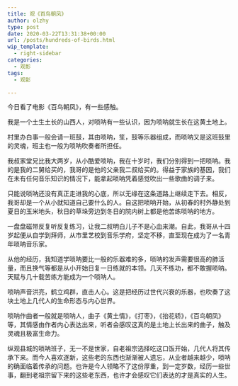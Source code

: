 ```yaml
---
title: 观《百鸟朝凤》
author: olzhy
type: post
date: 2020-03-22T13:31:38+00:00
url: /posts/hundreds-of-birds.html
wip_template:
  - right-sidebar
categories:
  - 观影
tags:
  - 观影

---
```

今日看了电影《百鸟朝凤》，有一些感触。

我是一个土生土长的山西人，对唢呐有一些认识，因为唢呐就生长在这黄土地上。

村里办白事一般会请一班鼓，其由唢呐，笙，鼓等乐器组成，而唢呐又是这班鼓里的灵魂，班主也一般为唢呐吹奏者所担任。

我叔家堂兄比我大两岁，从小酷爱唢呐，我在十岁时，我们分别得到一把唢呐。我的是我的二舅给买的，我哥的是他的父亲我二叔给买的。得益于家族的基因，我们在未有任何音乐知识的情况下，能拿起唢呐凭着感觉吹出一些歌曲的调子来。

只能说唢呐还没有真正走进我的心底，所以无缘在这条道路上继续走下去。相反，我哥却是一个从小就知道自己要什么的人。自这把唢呐开始，从初春的村外静处到夏日的玉米地头，秋日的草垛旁边到冬日的院内树上都是他苦练唢呐的地方。

一盘盘磁带反复听反复练习，让我二叔明白儿子不是心血来潮。自此，我哥从十四岁起便从自学到拜师，从市里艺校到音乐学府，坚定不移，直至现在成为了一名青年唢呐音乐家。

从他的经历，我知道学唢呐要比一般的乐器难的多，唢呐的发声需要很高的肺活量，而且换气等都是从小开始日复一日练就的本领。几天不练功，都不敢握唢呐。天赋与几十载苦练方能成为一个唢呐人。

唢呐声音洪亮，鹤立鸡群，直击人心。这是把经历过世代兴衰的乐器，也吹奏了这块土地上几代人的生命形态与内心世界。

唢呐作曲者一般就是唢呐人，曲子《黄土情》，《打枣》，《抬花轿》，《百鸟朝凤》等，其情感由作者内心表达出来，听者会感叹这真的是土地上长出来的曲子，触及灵魂且极富生命力。

纵观县城的唢呐班子，无一不是世家，自老祖宗选择吃这口饭开始，几代人将其传承下来。而今人喜欢逐新，这些老的东西也渐渐被人遗忘，从业者越来越少，唢呐的确面临着传承的问题。也许是今人领略不了这份厚重，到一定岁数，经历一些世事，翻到老祖宗留下来的这些老东西，也许才会感叹它们表达的才是真实的人生。